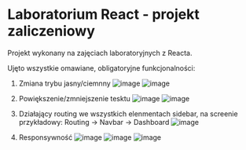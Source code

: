# Laboratorium React - projekt zaliczeniowy
Projekt wykonany na zajęciach laboratoryjnych z Reacta.

Ujęto wszystkie omawiane, obligatoryjne funkcjonalności:
1. Zmiana trybu jasny/ciemnny
![image](https://github.com/jakimieca/WSB-React---poprawione/assets/58030208/62e53ad5-0b9c-426a-ba5a-21078cdbe5a2)
![image](https://github.com/jakimieca/WSB-React---poprawione/assets/58030208/37b51e0a-d8a3-41e6-93c3-6058f7cc6449)

2. Powiększenie/zmniejszenie tesktu
![image](https://github.com/jakimieca/WSB-React---poprawione/assets/58030208/6d93bbd1-299a-44c1-a0af-ca9bacd34816)
![image](https://github.com/jakimieca/WSB-React---poprawione/assets/58030208/92f12b86-eabd-4377-ad49-31822570cc65)

3. Działający routing we wszystkich elenmentach sidebar, na screenie przykładowy: Routing -> Navbar -> Dashboard
![image](https://github.com/jakimieca/WSB-React---poprawione/assets/58030208/40fe7857-93b3-4c86-ac85-e6c94f6942b5)

4. Responsywność
![image](https://github.com/jakimieca/WSB-React---poprawione/assets/58030208/d8a6166f-87c4-409e-a864-4551086425fa)
![image](https://github.com/jakimieca/WSB-React---poprawione/assets/58030208/947897c1-ac95-4de2-8aa8-9fa481110bda)
![image](https://github.com/jakimieca/WSB-React---poprawione/assets/58030208/b66b3575-1d4e-4e43-87ed-963ef06c4530)

